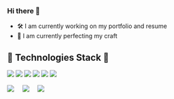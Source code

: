 ### Hi there 👋

<!--
**sabrisangjaya/sabrisangjaya** is a ✨ _special_ ✨ repository because its `README.md` (this file) appears on your GitHub profile.

Here are some ideas to get you started:

- 🔭 I’m currently working on ...
- 🌱 I’m currently learning ...
- 👯 I’m looking to collaborate on ...
- 🤔 I’m looking for help with ...
- 💬 Ask me about ...
- 📫 How to reach me: ...
- 😄 Pronouns: ...
- ⚡ Fun fact: ...
-->

- 🛠 I am currently working on my portfolio and resume
- 🌴 I am currently perfecting my craft

## 🔧 Technologies Stack 🔧
![](https://img.shields.io/badge/OS-Windows-informational?style=flat&logo=windows&logoColor=white&color=blueviolet)
![](https://img.shields.io/badge/Code-HTML5-informational?style=flat&logo=html5&logoColor=white&color=blueviolet)
![](https://img.shields.io/badge/Code-CSS3-informational?style=flat&logo=css3&logoColor=white&color=blueviolet)
![](https://img.shields.io/badge/Code-PHP-informational?style=flat&logo=php&logoColor=white&color=blueviolet)
![](https://img.shields.io/badge/Code-JavaScript-informational?style=flat&logo=javascript&logoColor=white&color=blueviolet)
![](https://img.shields.io/badge/Code-Python-informational?style=flat&logo=python&logoColor=white&color=blueviolet)

<a href="https://www.linkedin.com/in/sabrisangjaya" target="blank"><img align="center" src="https://img.shields.io/badge/Sabri Sangjaya-0077B5?style=for-the-badge&logo=linkedin&logoColor=white" /></a> &nbsp;&nbsp;&nbsp;  <a href="mailto:sabriwp@outlook.com" target="blank"><img align="center" src="https://img.shields.io/badge/sabriwp@outlook.com-D14836?style=for-the-badge&logo=gmail&logoColor=white" /></a>    &nbsp;&nbsp;&nbsp;       <a href="https://www.github.com/sabrisangjaya" target="blank"><img align="center" src="https://img.shields.io/badge/sabrisangjaya-100000?style=for-the-badge&logo=github&logoColor=white" /></a>
